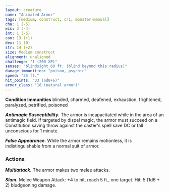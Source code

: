 ```yaml
---
layout: creature
name: "Animated Armor"
tags: [medium, construct, cr1, monster-manual]
cha: 1 (-5)
wis: 3 (-4)
int: 1 (-5)
con: 13 (+1)
dex: 11 (0)
str: 14 (+2)
size: Medium construct
alignment: unaligned
challenge: "1 (200 XP)"
senses: "blindsight 60 ft. (blind beyond this radius)"
damage_immunities: "poison, psychic"
speed: "25 ft."
hit_points: "33 (6d8+6)"
armor_class: "18 (natural armor)"
---
```


**Condition Immunities** blinded, charmed, deafened, exhaustion, frightened, paralyzed, petrified, poisoned

***Antimagic Susceptibility.*** The armor is incapacitated while in the area of an antimagic field. If targeted by dispel magic, the armor must succeed on a Constitution saving throw against the caster's spell save DC or fall unconscious for 1 minute.

***False Appearance.*** While the armor remains motionless, it is indistinguishable from a normal suit of armor.

### Actions

***Multiattack.*** The armor makes two melee attacks.

***Slam.*** Melee Weapon Attack: +4 to hit, reach 5 ft., one target. Hit: 5 (1d6 + 2) bludgeoning damage.